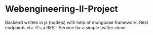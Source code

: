 # Webengineering-II-Project

Backend written in js (nodejs) with help of mongoose framework. Rest endpoints etc.  It's a REST Service for a simple twitter clone.
